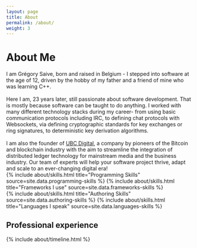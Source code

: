 ```yaml
---
layout: page
title: About
permalink: /about/
weight: 3
---
```


# **About Me**

<div class="row">
I am Grégory Saive, born and raised in Belgium - I stepped into software at the
age of 12, driven by the hobby of my father and a friend of mine who was learning
C++.
<br /><br />
Here I am, 23 years later, still passionate about software development. That is
mostly because software can be taught to do anything. I worked with many different
technology stacks during my career- from using basic communication protocols
including IRC, to defining chat protocols with Websockets, via defining cryptographic
standards for key exchanges or ring signatures, to deterministic key derivation
algorithms. 
<br /><br />
I am also the founder of <a href="https://ubc.digital" target="_blank" class="no-underline">UBC Digital</a>,
a company by pioneers of the Bitcoin and blockchain industry with the aim to
streamline the integration of distributed ledger technology for mainstream media
and the business industry. Our team of experts will help your software project
thrive, adapt and scale to an ever-changing digital era!
</div>

<div class="row">
{% include about/skills.html title="Programming Skills" source=site.data.programming-skills %}
{% include about/skills.html title="Frameworks I use" source=site.data.frameworks-skills %}
</div>

<div class="row">
{% include about/skills.html title="Authoring Skills" source=site.data.authoring-skills %}
{% include about/skills.html title="Languages I speak" source=site.data.languages-skills %}
</div>

<h2>Professional experience</h2>
<div class="row">
{% include about/timeline.html %}
</div>
